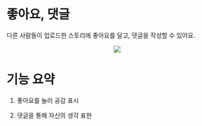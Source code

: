 # 좋아요, 댓글

다른 사람들이 업로드한 스토리에 좋아요를 달고, 댓글을 작성할 수 있어요.

<div align="center">
    <img src="../gif/like_reply.gif"/>
</div>

# 기능 요약
1. 좋아요를 눌러 공감 표시

2. 댓글을 통해 자신의 생각 표현